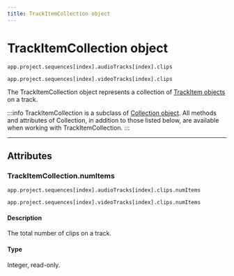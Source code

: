 ```yaml
---
title: TrackItemCollection object
---
```

# TrackItemCollection object

`app.project.sequences[index].audioTracks[index].clips`

`app.project.sequences[index].videoTracks[index].clips`


The TrackItemCollection object represents a collection of [TrackItem objects](../../item/trackitem) on a track.

:::info
TrackItemCollection is a subclass of [Collection object](../collection). All methods and attributes of Collection, in addition to those listed below, are available when working with TrackItemCollection.
:::


---

## Attributes

### TrackItemCollection.numItems

`app.project.sequences[index].audioTracks[index].clips.numItems`

`app.project.sequences[index].videoTracks[index].clips.numItems`


#### Description

The total number of clips on a track.

#### Type

Integer, read-only.
